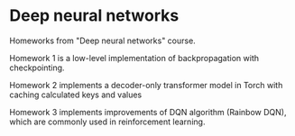 # Deep neural networks
Homeworks from "Deep neural networks" course.

Homework 1 is a low-level implementation of backpropagation with checkpointing.

Homework 2 implements a decoder-only transformer model in Torch with caching calculated keys and values

Homework 3 implements improvements of DQN algorithm (Rainbow DQN), which are commonly used in reinforcement learning.
